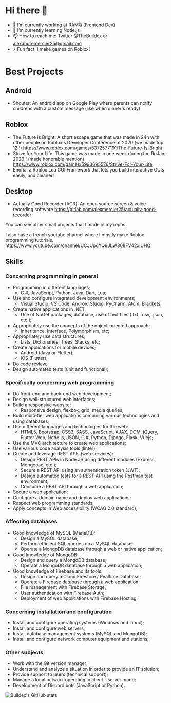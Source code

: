 # Hi there 👋

<!--
**Buildex/Buildex** is a ✨ _special_ ✨ repository because its `README.md` (this file) appears on your GitHub profile.-->

- 🔭 I’m currently working at RAMQ (Frontend Dev)
- 🌱 I’m currently learning Node.js
- 📫 How to reach me: Twitter @TheBuildex or alexandremercier25@gmail.com
- ⚡ Fun fact: I make games on Roblox!

# Best Projects
## Android
- Shouter: An android app on Google Play where parents can notify childrens with a custom message (like when dinner's ready)

## Roblox
- The Future is Bright: A short escape game that was made in 24h with other people on Roblox's Developer Conference of 2020 (we made top 12!!) https://www.roblox.com/games/5372577191/The-Future-Is-Bright
- Strive for Your Life: This game was made in one week during the RoJam 2020 ! (made honorable mention) https://www.roblox.com/games/5993695576/Strive-For-Your-Life
- Enoria: a Roblox Lua GUI Framework that lets you build interactive GUIs easily, and cleaner!

## Desktop
- Actually Good Recorder (AGR): An open source screen & voice recording software https://gitlab.com/alexmercier25/actually-good-recorder

You can see other small projects that I made in my repos.

I also have a french youtube channel where I mostly make Roblox programming tutorials.
https://www.youtube.com/channel/UCJUpqYQ9JLW308FV42xIUHQ

## Skills
### Concerning programming in general
- Programming in different languages;
  - C #, JavaScript, Python, Java, Dart, Lua;
- Use and configure integrated development environments;
  - Visual Studio, VS Code, Android Studio, PyCharm, Atom, Brackets;
- Create native applications in .NET;
  - Use of NuGet packages, database, use of text files (.txt, .csv, .json, etc.);
- Appropriately use the concepts of the object-oriented approach;
  - Inheritance, Interface, Polymorphism, etc;
- Appropriately use data structures;
  - Lists, Dictionaries, Trees, Stacks, etc;
- Create applications for mobile devices;
  - Android (Java or Flutter);
  - iOS (Flutter);
- Do code review;
- Design automated tests (unit and functional);
### Specifically concerning web programming
- Do front-end and back-end web development;
- Design well-structured web interfaces;
- Build a responsive website;
  - Responsive design, flexbox, grid, media queries;
- Build multi-tier web applications combining various technologies and using databases;
- Use different languages and technologies for the web:
  - HTML5, Bootstrap, CSS3, SASS, JavaScript, AJAX, DOM, jQuery, Flutter Web, Node.js, JSON, C #, Python, Django, Flask, Vuejs;
- Use the MVC architecture to create web applications;
- Use various code analysis tools (linter);
- Create and leverage REST APIs (web services):
  - Design REST APIs in Node.JS using different modules (Express, Mongoose, etc.);
  - Secure a REST API using an authentication token (JWT);
  - Design automated tests for a REST API using the Postman test environment;
  - Consume a REST API through a web application;
- Secure a web application;
- Configure a domain name and deploy web applications;
- Respect web programming standards;
- Apply concepts in Web accessibility (WCAG 2.0 standard);
### Affecting databases
- Good knowledge of MySQL (MariaDB):
  - Design a MySQL database;
  - Perform efficient SQL queries on a MySQL database;
  - Operate a MongoDB database through a web or native application;
- Good knowledge of MongoDB:
  - Design and query a MongoDB database;
  - Operate a MongoDB database through a web application;
- Good knowledge of Firebase and its tools:
  - Design and query a Cloud Firestore / Realtime Database;
  - Operate a Firebase database through a web application;
  - File management with Firebase Storage;
  - User authentication with Firebase Auth;
  - Deployment of web applications with Firebase Hosting;
### Concerning installation and configuration
- Install and configure operating systems (Windows and Linux);
- Install and configure web servers;
- Install database management systems (MySQL and MongoDB);
- Install and configure network computer equipment and stations;
### Other subjects
- Work with the Git version manager;
- Understand and analyze a situation in order to provide an IT solution;
- Provide support to users (technical support);
- Manage a local network operating in client - server mode;
- Development of Discord bots (JavaScript or Python).

![Buildex's GitHub stats](https://github-readme-stats.vercel.app/api?username=Buildex&show_icons=true&theme=radical)
